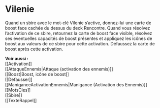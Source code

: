 # Vilenie
Quand un sbire avec le mot-clé Vilenie s’active, donnez-lui une carte de boost face cachée du dessus du deck Rencontre. Quand vous résolvez l’activation de ce sbire, retournez la carte de boost face visible, résolvez ses éventuelles capacités de boost présentes et appliquez les icônes de boost aux valeurs de ce sbire pour cette activation. Défaussez la carte de boost après cette activation. 

**Voir aussi :**  
[[Activation]]  
[[AttaqueEnnemis|Attaque (activation des ennemis)]]  
[[Boost|Boost, icône de boost]]  
[[Defausser]]  
[[ManiganceActivationEnnemis|Manigance (Activation des Ennemis)]]  
[[MotsCles]]  
[[Sbire]]  
[[TexteRappel]]